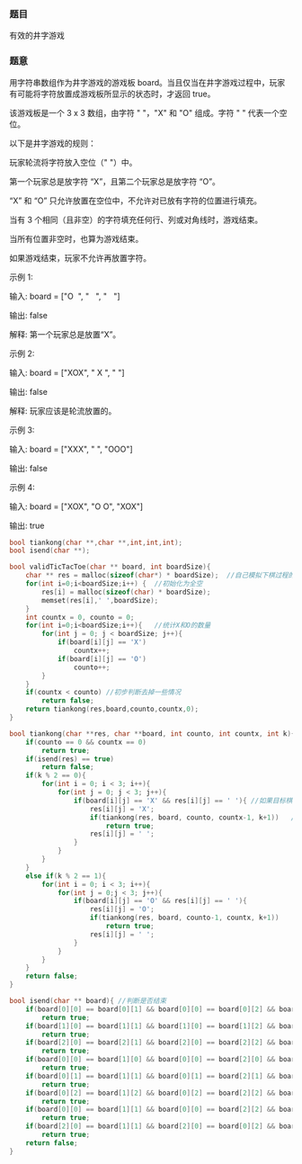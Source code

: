 ### 题目
有效的井字游戏

### 题意
用字符串数组作为井字游戏的游戏板 board。当且仅当在井字游戏过程中，玩家有可能将字符放置成游戏板所显示的状态时，才返回 true。

该游戏板是一个 3 x 3 数组，由字符 " "，"X" 和 "O" 组成。字符 " " 代表一个空位。

以下是井字游戏的规则：

玩家轮流将字符放入空位（" "）中。

第一个玩家总是放字符 “X”，且第二个玩家总是放字符 “O”。

“X” 和 “O” 只允许放置在空位中，不允许对已放有字符的位置进行填充。

当有 3 个相同（且非空）的字符填充任何行、列或对角线时，游戏结束。

当所有位置非空时，也算为游戏结束。

如果游戏结束，玩家不允许再放置字符。

示例 1:

输入: board = ["O  ", "   ", "   "]

输出: false

解释: 第一个玩家总是放置“X”。

示例 2:

输入: board = ["XOX", " X ", "   "]

输出: false

解释: 玩家应该是轮流放置的。

示例 3:

输入: board = ["XXX", "   ", "OOO"]

输出: false

示例 4:

输入: board = ["XOX", "O O", "XOX"]

输出: true

~~~ c
bool tiankong(char **,char **,int,int,int);
bool isend(char **);

bool validTicTacToe(char ** board, int boardSize){
    char ** res = malloc(sizeof(char*) * boardSize);  //自己模拟下棋过程的棋盘
    for(int i=0;i<boardSize;i++) {  //初始化为全空
        res[i] = malloc(sizeof(char) * boardSize);
        memset(res[i],' ',boardSize);
    }
    int countx = 0, counto = 0;
    for(int i=0;i<boardSize;i++){   //统计X和O的数量
        for(int j = 0; j < boardSize; j++){
            if(board[i][j] == 'X')
                countx++;
            if(board[i][j] == 'O')
                counto++;
        }
    }
    if(countx < counto) //初步判断去掉一些情况
        return false;
    return tiankong(res,board,counto,countx,0);
}

bool tiankong(char **res, char **board, int counto, int countx, int k){  //递归函数，k用来标记当前下X还是O
    if(counto == 0 && countx == 0)
        return true;
    if(isend(res) == true)
        return false;
    if(k % 2 == 0){
        for(int i = 0; i < 3; i++){
            for(int j = 0; j < 3; j++){
                if(board[i][j] == 'X' && res[i][j] == ' '){ //如果目标棋盘有，自己的棋盘还没有就下
                    res[i][j] = 'X';
                    if(tiankong(res, board, counto, countx-1, k+1))   //接下来的情况不能递归下去了就回溯
                        return true;
                    res[i][j] = ' ';
                }
            }
        }
    }
    else if(k % 2 == 1){
        for(int i = 0; i < 3; i++){
            for(int j = 0;j < 3; j++){
                if(board[i][j] == 'O' && res[i][j] == ' '){
                    res[i][j] = 'O';
                    if(tiankong(res, board, counto-1, countx, k+1))
                        return true;
                    res[i][j] = ' ';
                }
            }
        }
    }
    return false;
}

bool isend(char ** board){ //判断是否结束
    if(board[0][0] == board[0][1] && board[0][0] == board[0][2] && board[0][0] != ' ')
        return true;
    if(board[1][0] == board[1][1] && board[1][0] == board[1][2] && board[1][0] != ' ')
        return true;
    if(board[2][0] == board[2][1] && board[2][0] == board[2][2] && board[2][0] != ' ')
        return true;
    if(board[0][0] == board[1][0] && board[0][0] == board[2][0] && board[0][0] != ' ')
        return true;
    if(board[0][1] == board[1][1] && board[0][1] == board[2][1] && board[0][1] != ' ')
        return true;
    if(board[0][2] == board[1][2] && board[0][2] == board[2][2] && board[0][2] != ' ')
        return true;
    if(board[0][0] == board[1][1] && board[0][0] == board[2][2] && board[0][0] != ' ')
        return true;
    if(board[2][0] == board[1][1] && board[2][0] == board[0][2] && board[1][1]!=' ')
        return true;
    return false;
}
~~~
